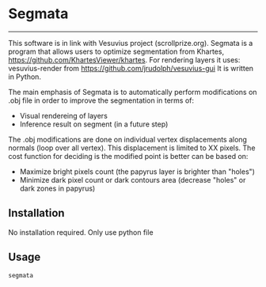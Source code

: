 # Segmata
------------------------
This software is in link with Vesuvius project (scrollprize.org).
Segmata is a program that allows users to optimize segmentation from Khartes, https://github.com/KhartesViewer/khartes.
For rendering layers it uses: vesuvius-render from https://github.com/jrudolph/vesuvius-gui
It is written in Python.

The main emphasis of Segmata is to automatically perform modifications on .obj file in order to improve the segmentation in terms of:
- Visual rendereing of layers
- Inference result on segment (in a future step)

The .obj modifications are done on individual vertex displacements along normals (loop over all vertex). This displacement is limited to XX pixels.
The cost function for deciding is the modified point is better can be based on:
- Maximize bright pixels count (the papyrus layer is brighter than "holes")
- Minimize dark pixel count or dark contours area (decrease "holes" or dark zones in papyrus)

## Installation

No installation required.
Only use python file

## Usage

```
segmata
```

